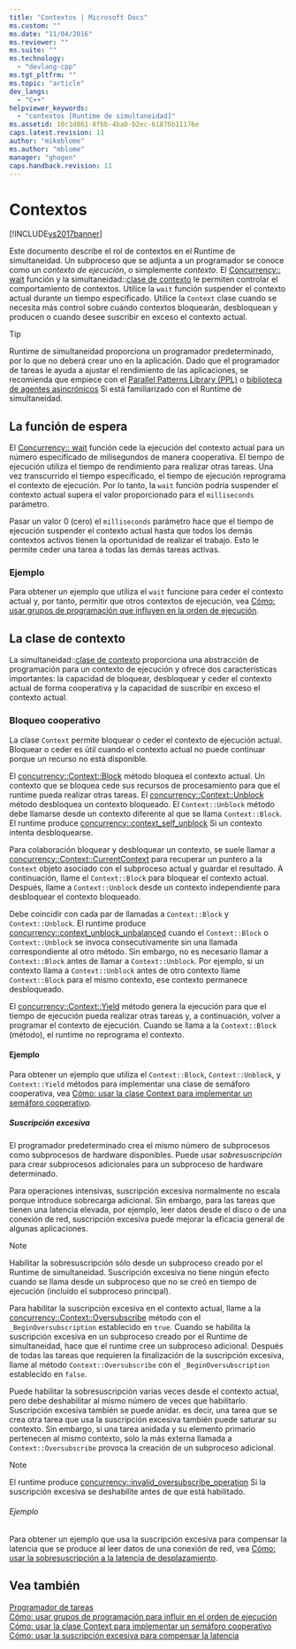 ```yaml
---
title: "Contextos | Microsoft Docs"
ms.custom: ""
ms.date: "11/04/2016"
ms.reviewer: ""
ms.suite: ""
ms.technology: 
  - "devlang-cpp"
ms.tgt_pltfrm: ""
ms.topic: "article"
dev_langs: 
  - "C++"
helpviewer_keywords: 
  - "contextos [Runtime de simultaneidad]"
ms.assetid: 10c1d861-8fbb-4ba0-b2ec-61876b11176e
caps.latest.revision: 11
author: "mikeblome"
ms.author: "mblome"
manager: "ghogen"
caps.handback.revision: 11
---
```

# Contextos
[!INCLUDE[vs2017banner](../../assembler/inline/includes/vs2017banner.md)]

Este documento describe el rol de contextos en el Runtime de simultaneidad. Un subproceso que se adjunta a un programador se conoce como un *contexto de ejecución*, o simplemente *contexto*. El [Concurrency:: wait](../Topic/wait%20Function.md) función y la simultaneidad::[clase de contexto](../../parallel/concrt/reference/context-class.md) le permiten controlar el comportamiento de contextos. Utilice la `wait` función suspender el contexto actual durante un tiempo especificado. Utilice la `Context` clase cuando se necesita más control sobre cuándo contextos bloquearán, desbloquean y producen o cuando desee suscribir en exceso el contexto actual.  
  
> [!TIP]
>  Runtime de simultaneidad proporciona un programador predeterminado, por lo que no deberá crear uno en la aplicación. Dado que el programador de tareas le ayuda a ajustar el rendimiento de las aplicaciones, se recomienda que empiece con el [Parallel Patterns Library (PPL)](../../parallel/concrt/parallel-patterns-library-ppl.md) o [biblioteca de agentes asincrónicos](../../parallel/concrt/asynchronous-agents-library.md) Si está familiarizado con el Runtime de simultaneidad.  
  
## <a name="the-wait-function"></a>La función de espera  
 El [Concurrency:: wait](../Topic/wait%20Function.md) función cede la ejecución del contexto actual para un número especificado de milisegundos de manera cooperativa. El tiempo de ejecución utiliza el tiempo de rendimiento para realizar otras tareas. Una vez transcurrido el tiempo especificado, el tiempo de ejecución reprograma el contexto de ejecución. Por lo tanto, la `wait` función podría suspender el contexto actual supera el valor proporcionado para el `milliseconds` parámetro.  
  
 Pasar un valor 0 (cero) el `milliseconds` parámetro hace que el tiempo de ejecución suspender el contexto actual hasta que todos los demás contextos activos tienen la oportunidad de realizar el trabajo. Esto le permite ceder una tarea a todas las demás tareas activas.  
  
### <a name="example"></a>Ejemplo  
 Para obtener un ejemplo que utiliza el `wait` funcione para ceder el contexto actual y, por tanto, permitir que otros contextos de ejecución, vea [Cómo: usar grupos de programación que influyen en la orden de ejecución](../../parallel/concrt/how-to-use-schedule-groups-to-influence-order-of-execution.md).  
  
## <a name="the-context-class"></a>La clase de contexto  
 La simultaneidad::[clase de contexto](../../parallel/concrt/reference/context-class.md) proporciona una abstracción de programación para un contexto de ejecución y ofrece dos características importantes: la capacidad de bloquear, desbloquear y ceder el contexto actual de forma cooperativa y la capacidad de suscribir en exceso el contexto actual.  
  
### <a name="cooperative-blocking"></a>Bloqueo cooperativo  
 La clase `Context` permite bloquear o ceder el contexto de ejecución actual. Bloquear o ceder es útil cuando el contexto actual no puede continuar porque un recurso no está disponible.  
  
 El [concurrency::Context::Block](../Topic/Context::Block%20Method.md) método bloquea el contexto actual. Un contexto que se bloquea cede sus recursos de procesamiento para que el runtime pueda realizar otras tareas. El [concurrency::Context::Unblock](../Topic/Context::Unblock%20Method.md) método desbloquea un contexto bloqueado. El `Context::Unblock` método debe llamarse desde un contexto diferente al que se llama `Context::Block`. El runtime produce [concurrency::context_self_unblock](../../parallel/concrt/reference/context-self-unblock-class.md) Si un contexto intenta desbloquearse.  
  
 Para colaboración bloquear y desbloquear un contexto, se suele llamar a [concurrency::Context::CurrentContext](../Topic/Context::CurrentContext%20Method.md) para recuperar un puntero a la `Context` objeto asociado con el subproceso actual y guardar el resultado. A continuación, llame el `Context::Block` para bloquear el contexto actual. Después, llame a `Context::Unblock` desde un contexto independiente para desbloquear el contexto bloqueado.  
  
 Debe coincidir con cada par de llamadas a `Context::Block` y `Context::Unblock`. El runtime produce [concurrency::context_unblock_unbalanced](../../parallel/concrt/reference/context-unblock-unbalanced-class.md) cuando el `Context::Block` o `Context::Unblock` se invoca consecutivamente sin una llamada correspondiente al otro método. Sin embargo, no es necesario llamar a `Context::Block` antes de llamar a `Context::Unblock`. Por ejemplo, si un contexto llama a `Context::Unblock` antes de otro contexto llame `Context::Block` para el mismo contexto, ese contexto permanece desbloqueado.  
  
 El [concurrency::Context::Yield](../Topic/Context::Yield%20Method.md) método genera la ejecución para que el tiempo de ejecución pueda realizar otras tareas y, a continuación, volver a programar el contexto de ejecución. Cuando se llama a la `Context::Block` (método), el runtime no reprograma el contexto.  
  
#### <a name="example"></a>Ejemplo  
 Para obtener un ejemplo que utiliza el `Context::Block`, `Context::Unblock`, y `Context::Yield` métodos para implementar una clase de semáforo cooperativa, vea [Cómo: usar la clase Context para implementar un semáforo cooperativo](../../parallel/concrt/how-to-use-the-context-class-to-implement-a-cooperative-semaphore.md).  
  
##### <a name="oversubscription"></a>Suscripción excesiva  
 El programador predeterminado crea el mismo número de subprocesos como subprocesos de hardware disponibles. Puede usar *sobresuscripción* para crear subprocesos adicionales para un subproceso de hardware determinado.  
  
 Para operaciones intensivas, suscripción excesiva normalmente no escala porque introduce sobrecarga adicional. Sin embargo, para las tareas que tienen una latencia elevada, por ejemplo, leer datos desde el disco o de una conexión de red, suscripción excesiva puede mejorar la eficacia general de algunas aplicaciones.  
  
> [!NOTE]
>  Habilitar la sobresuscripción sólo desde un subproceso creado por el Runtime de simultaneidad. Suscripción excesiva no tiene ningún efecto cuando se llama desde un subproceso que no se creó en tiempo de ejecución (incluido el subproceso principal).  
  
 Para habilitar la suscripción excesiva en el contexto actual, llame a la [concurrency::Context::Oversubscribe](../Topic/Context::Oversubscribe%20Method.md) método con el `_BeginOversubscription` establecido en `true`. Cuando se habilita la suscripción excesiva en un subproceso creado por el Runtime de simultaneidad, hace que el runtime cree un subproceso adicional. Después de todas las tareas que requieren la finalización de la suscripción excesiva, llame al método `Context::Oversubscribe` con el `_BeginOversubscription` establecido en `false`.  
  
 Puede habilitar la sobresuscripción varias veces desde el contexto actual, pero debe deshabilitar al mismo número de veces que habilitarlo. Suscripción excesiva también se puede anidar. es decir, una tarea que se crea otra tarea que usa la suscripción excesiva también puede saturar su contexto. Sin embargo, si una tarea anidada y su elemento primario pertenecen al mismo contexto, solo la más externa llamada a `Context::Oversubscribe` provoca la creación de un subproceso adicional.  
  
> [!NOTE]
>  El runtime produce [concurrency::invalid_oversubscribe_operation](../../parallel/concrt/reference/invalid-oversubscribe-operation-class.md) Si la suscripción excesiva se deshabilite antes de que está habilitado.  
  
###### <a name="example"></a>Ejemplo  
 Para obtener un ejemplo que usa la suscripción excesiva para compensar la latencia que se produce al leer datos de una conexión de red, vea [Cómo: usar la sobresuscripción a la latencia de desplazamiento](../../parallel/concrt/how-to-use-oversubscription-to-offset-latency.md).  
  
## <a name="see-also"></a>Vea también  
 [Programador de tareas](../../parallel/concrt/task-scheduler-concurrency-runtime.md)   
 [Cómo: usar grupos de programación para influir en el orden de ejecución](../../parallel/concrt/how-to-use-schedule-groups-to-influence-order-of-execution.md)   
 [Cómo: usar la clase Context para implementar un semáforo cooperativo](../../parallel/concrt/how-to-use-the-context-class-to-implement-a-cooperative-semaphore.md)   
 [Cómo: usar la suscripción excesiva para compensar la latencia](../../parallel/concrt/how-to-use-oversubscription-to-offset-latency.md)

